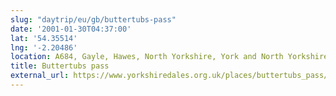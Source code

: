 ```yaml
---
slug: "daytrip/eu/gb/buttertubs-pass"
date: '2001-01-30T04:37:00'
lat: '54.35514'
lng: '-2.20486'
location: A684, Gayle, Hawes, North Yorkshire, York and North Yorkshire, DL8 3LQ, United Kingdom
title: Buttertubs pass
external_url: https://www.yorkshiredales.org.uk/places/buttertubs_pass/
---
```



